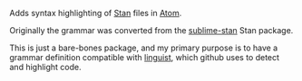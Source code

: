 Adds syntax highlighting of [Stan](http://mc-stan.org/) files in [Atom](https://atom.io/).

Originally the grammar was converted from the [sublime-stan](https://github.com/dougalsutherland/sublime-stan) Stan package.

This is just a bare-bones package, and my primary purpose is to have a grammar definition
compatible with [linguist](https://github.com/github/linguist), which github uses to detect
and highlight code.
